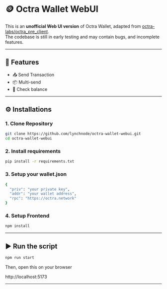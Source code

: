 # 🪙 Octra Wallet WebUI

This is an **unofficial Web UI version** of Octra Wallet, adapted from [octra-labs/octra_pre_client](https://github.com/octra-labs/octra_pre_client).  
The codebase is still in early testing and may contain bugs, and incomplete features.

---

## 🚀 Features

- 📤 Send Transaction
- 📦 Multi-send
- 🔁 Check balance

---

## ⚙️ Installations

### 1. Clone Repository

```bash
git clone https://github.com/lynchnode/octra-wallet-webui.git
cd octra-wallet-webui
```

### 2. Install requirements

```bash
pip install -r requirements.txt
```
### 3. Setup your wallet.json

```bash
{
  "priv": "your private key",
  "addr": "your wallet address",
  "rpc": "https://octra.network"
}

```

### 4. Setup Frontend

```bash
npm install
```

---

## ▶️ Run the script

```bash
npm run start
```

Then, open this on your browser

http://localhost:5173

---
